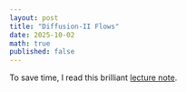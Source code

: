 ```yaml
---
layout: post
title: "Diffusion-II Flows"
date: 2025-10-02
math: true
published: false
---
```


To save time, I read this brilliant [lecture note](https://arxiv.org/abs/2506.02070).

